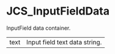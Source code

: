 # JCS_InputFieldData

InputField data container.

<table>
  <tr>
    <td>text</td>
    <td>Input field text data string.</td>
  </tr>
</table>
